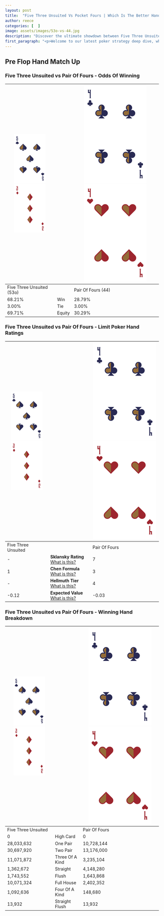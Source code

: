 ```yaml
---
layout: post
title:  "Five Three Unsuited Vs Pocket Fours | Which Is The Better Hand In Poker? A Complete Guide"
author: reece
categories: [  ]
image: assets/images/53o-vs-44.jpg
description: "Discover the ultimate showdown between Five Three Unsuited and Pair Of Fours in poker! Uncover the odds, strategies, and scenarios where one hand triumphs over the other. Get ready to up your poker game with this thrilling analysis."
first_paragraph: "<p>Welcome to our latest poker strategy deep dive, where we're pitting two distinct hands against each other in a high-stakes showdown: Five Three Unsuited vs Pair Of Fours.</p><p>In the dynamic world of poker, every decision counts, and knowing which hand holds the upper hand is key to your success at the table.</p><p>In this article, we'll dissect these two hands, explore the scenarios where one dominates the other, and equip you with the knowledge to make strategic choices that can tip the odds in your favor.</p><p>Get ready to unravel the intriguing dynamics of these poker hands and elevate your game to new heights.</p>"
---
```




[comment]: # (sp0)

## Pre Flop Hand Match Up

<div class="table hand-ratings" markdown="1"> 



### Five Three Unsuited vs Pair Of Fours - Odds Of Winning


    
| ![image info](assets/images/hand1/5.png) ![image info](assets/images/hand1/3o.png) |  | ![image info](assets/images/hand2/4.png) ![image info](assets/images/hand2/4o.png) |
| -------- | -------- | -------- |
| Five Three Unsuited (53o) |  | Pair Of Fours (44) |
| 68.21% | Win | 28.79% |
| 3.00% | Tie | 3.00% |
| 69.71% | Equity | 30.29% |




[comment]: # (sp1)



### Five Three Unsuited vs Pair Of Fours - Limit Poker Hand Ratings


    
| ![image info](assets/images/hand1/5.png) ![image info](assets/images/hand1/3o.png) |  | ![image info](assets/images/hand2/4.png) ![image info](assets/images/hand2/4o.png) |
| -------- | -------- | -------- |
| Five Three Unsuited |  | Pair Of Fours |
| - | **Sklansky Rating** [What is this?](/sklansky-rating-explained) | 7 |
| 1 | **Chen Formula** [What is this?](/chen-formula-explained) | 3 |
| - | **Hellmuth Tier** [What is this?](/Hellmuth-tier-explained) | 4 |
| -0.12 | **Expected Value** [What is this?](/expected-value-explained) | -0.03 |




[comment]: # (sp2)



### Five Three Unsuited vs Pair Of Fours - Winning Hand Breakdown


    
| ![image info](assets/images/hand1/5.png) ![image info](assets/images/hand1/3o.png) |  | ![image info](assets/images/hand2/4.png) ![image info](assets/images/hand2/4o.png) |
| -------- | -------- | -------- |
| Five Three Unsuited |  | Pair Of Fours |
| 0 | High Card | 0 |
| 28,033,632 | One Pair | 10,728,144 |
| 30,697,920 | Two Pair | 13,176,000 |
| 11,071,872 | Three Of A Kind | 3,235,104 |
| 1,362,672 | Straight | 4,148,280 |
| 1,743,552 | Flush | 1,643,868 |
| 10,071,324 | Full House | 2,402,352 |
| 1,092,636 | Four Of A Kind | 148,680 |
| 13,932 | Straight Flush | 13,932 |




[comment]: # (sp3)



</div>

[comment]: # (sp4)



[comment]: # (sp5)

